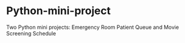 # Python-mini-project
Two Python mini projects: Emergency Room Patient Queue and Movie Screening Schedule
